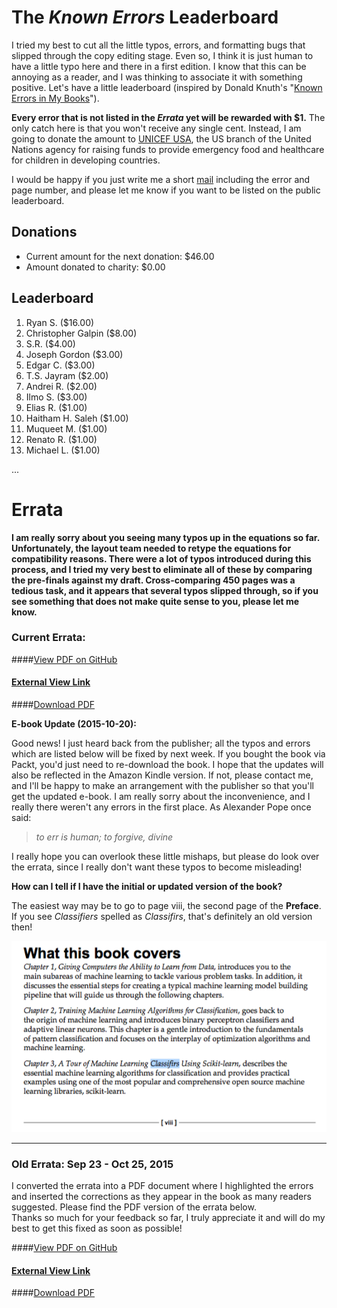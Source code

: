 The *Known Errors* Leaderboard
========================

I tried my best to cut all the little typos, errors, and formatting bugs that slipped through the copy editing stage. Even so, I think it is just human to have a little typo here and there in a first edition. I know that this can be annoying as a reader, and I was thinking to associate it with something positive. Let's have a little leaderboard (inspired by Donald Knuth's "[Known Errors in My Books](http://www-cs-faculty.stanford.edu/~uno/books.html)").

**Every error that is not listed in the *Errata* yet will be rewarded with $1.**
The only catch here is that you won't receive any single cent. Instead, I am going to donate the amount to [UNICEF USA](http://www.unicefusa.org), the US branch of the United Nations agency for raising funds to provide emergency food and healthcare for children in developing countries.

I would be happy if you just write me a short [mail](mailto:mail@sebastianraschka.com) including the error and page number, and please let me know if you want to be listed on the public leaderboard.


## Donations

- Current amount for the next donation: $46.00
- Amount donated to charity: $0.00

## Leaderboard

1. Ryan S. ($16.00)
2. Christopher Galpin ($8.00)
3. S.R. ($4.00)
4. Joseph Gordon ($3.00)
5. Edgar C. ($3.00)
6. T.S. Jayram ($2.00)
7. Andrei R. ($2.00)
8. Ilmo S. ($3.00)
9. Elias R. ($1.00)
10. Haitham H. Saleh ($1.00)
11. Muqueet M. ($1.00)
12. Renato R. ($1.00)
13. Michael L. ($1.00)


...

# Errata

**I am really sorry about you seeing many typos up in the equations so far. Unfortunately, the layout team needed to retype the equations for compatibility reasons. There were a lot of typos introduced during this process, and I tried my very best to eliminate all of these by comparing the pre-finals against my draft. Cross-comparing 450 pages was a tedious task, and it appears that several typos slipped through, so if you see something that does not make quite sense to you, please let me know.**

### Current Errata:

####[View PDF on GitHub](./errata_pdf/errata_2nd.pdf)

#### [External View Link](http://sebastianraschka.com/pdf/books/pymle/errata_2nd.pdf)

####[Download PDF](https://github.com/rasbt/python-machine-learning-book/raw/master/docs/errata_pdf/errata_2nd.pdf)


**E-book Update (2015-10-20):**    

Good news! I just heard back from the publisher; all the typos and errors which are listed below will be fixed by next week. If you bought the book via Packt, you'd just need to re-download the book. I hope that the updates will also be reflected in the Amazon Kindle version. If not, please contact me, and I'll be happy to make an arrangement with the publisher so that you'll get the updated e-book.
I am really sorry about the inconvenience, and I really there weren't any errors in the first place. As Alexander Pope once said:

> *to err is human; to forgive, divine*

 I really hope you can overlook these little mishaps, but please do look over the errata, since I really don't want these typos to become misleading!


**How can I tell if I have the initial or updated version of the book?**

The easiest way may be to go to page viii, the second page of the **Preface**. If you see *Classifiers* spelled as *Classifirs*, that's definitely an old version then!

![](./images/errata/errata_2015-10-20.png)


<hr>

### Old Errata: Sep 23 - Oct 25, 2015


I converted the errata into a PDF document where I highlighted the errors and inserted the corrections as they appear in the book as many readers suggested. Please find the PDF version of the errata below.  
Thanks so much for your feedback so far, I truly appreciate it and will do my best to get this fixed as soon as possible!

####[View PDF on GitHub](./errata_pdf/errata_1st.pdf)

#### [External View Link](http://sebastianraschka.com/pdf/books/pymle/errata_1st.pdf)

####[Download PDF](https://github.com/rasbt/python-machine-learning-book/raw/master/docs/errata_pdf/errata_1st.pdf)
